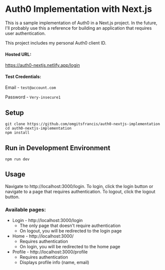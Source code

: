 # Auth0 Implementation with Next.js
This is a sample implementation of Auth0 in a Next.js project. In the future, I'll probably use this a reference for building an application that requires user authentication.

This project includes my personal Auth0 client ID.

#### Hosted URL: 

https://auth0-nextjs.netlify.app/login

#### Test Credentials:

Email - `test@account.com`

Password - `Very-insecure1`

## Setup
```
git clone https://github.com/omgitsfrancis/auth0-nextjs-implementation
cd auth0-nextjs-implementation
npm install
```

## Run in Development Environment
```
npm run dev
```

## Usage

Navigate to http://localhost:3000/login. To login, click the login button or navigate to a page that requires authentication. To logout, click the logout button.

### Available pages:
 - Login - http://localhost:3000/login
   - The only page that doesn't require authentication
   - On logout, you will be redirected to the login page
 - Home - http://localhost:3000/
   - Requires authentication
   - On login, you will be redirected to the home page
 - Profile - http://localhost:3000/profile
   - Requires authentication
   - Displays profile info (name, email)
